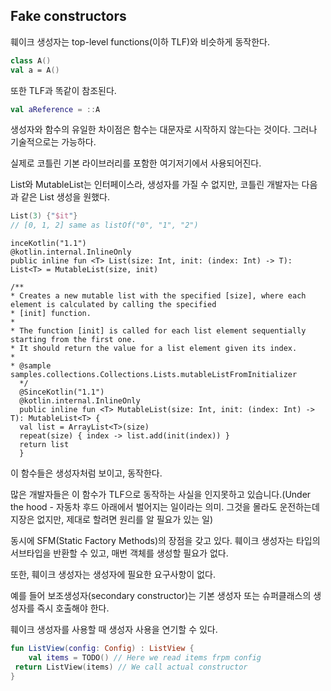 ## Fake constructors
훼이크 생성자는 top-level functions(이하 TLF)와 비슷하게 동작한다.
```kotlin
class A()
val a = A()
```

또한 TLF과 똑같이 참조된다.
```kotlin
val aReference = ::A
```
생성자와 함수의 유일한 차이점은 함수는 대문자로 시작하지 않는다는 것이다. 그러나 기술적으로는 가능하다.

실제로 코틀린 기본 라이브러리를 포함한 여기저기에서 사용되어진다.

List와 MutableList는 인터페이스라, 생성자를 가질 수 없지만, 코틀린 개발자는 다음과 같은 List 생성을 원했다.

```kotlin
List(3) {"$it"}
// [0, 1, 2] same as listOf("0", "1", "2")
```

    inceKotlin("1.1")
    @kotlin.internal.InlineOnly
    public inline fun <T> List(size: Int, init: (index: Int) -> T): List<T> = MutableList(size, init)
    
    /**
    * Creates a new mutable list with the specified [size], where each element is calculated by calling the specified
    * [init] function.
    *
    * The function [init] is called for each list element sequentially starting from the first one.
    * It should return the value for a list element given its index.
    *
    * @sample samples.collections.Collections.Lists.mutableListFromInitializer
      */
      @SinceKotlin("1.1")
      @kotlin.internal.InlineOnly
      public inline fun <T> MutableList(size: Int, init: (index: Int) -> T): MutableList<T> {
      val list = ArrayList<T>(size)
      repeat(size) { index -> list.add(init(index)) }
      return list
      }


이 함수들은 생성자처럼 보이고, 동작한다.

많은 개발자들은 이 함수가 TLF으로 동작하는 사실을 인지못하고 있습니다.(Under the hood - 자동차 후드 아래에서 벌어지는 일이라는 의미. 그것을 몰라도 운전하는데 지장은 없지만, 제대로 할려면 원리를 알 필요가 있는 일)

동시에 SFM(Static Factory Methods)의 장점을 갖고 있다. 훼이크 생성자는 타입의 서브타입을 반환할 수 있고, 매번 객체를 생성할 필요가 없다.

또한, 훼이크 생성자는 생성자에 필요한 요구사항이 없다.

예를 들어 보조생성자(secondary constructor)는 기본 생성자 또는 슈퍼클래스의 생성자를 즉시 호출해야 한다.

훼이크 생성자를 사용할 때 생성자 사용을 연기할 수 있다.

```kotlin
fun ListView(config: Config) : ListView {
	val items = TODO() // Here we read items frpm config
 return ListView(items) // We call actual constructor 
}
```